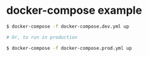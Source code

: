# docker-compose example

```bash
$ docker-compose -f docker-compose.dev.yml up

# Or, to run in production

$ docker-compose -f docker-compose.prod.yml up
```
